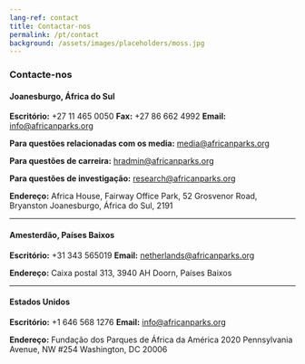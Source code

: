 ```yaml
---
lang-ref: contact
title: Contactar-nos
permalink: /pt/contact
background: /assets/images/placeholders/moss.jpg
---
```

  
### Contacte-nos

#### Joanesburgo, África do Sul
 **Escritório:** +27 11 465 0050 
 **Fax:** +27 86 662 4992 
 **Email:** [info@africanparks.org](mailto:info@africanparks.org)

**Para questões relacionadas com os media:** 
[media@africanparks.org](mailto:media@africanparks.org) 

**Para questões de carreira:** 
[hradmin@africanparks.org](mailto:hradmin@africanparks.org) 

**Para questões de investigação:**
[research@africanparks.org](mailto:research@africanparks.org)


**Endereço:** 
 Africa House, Fairway Office Park, 
 52 Grosvenor Road, Bryanston 
 Joanesburgo, África do Sul, 2191

---

#### Amesterdão, Países Baixos
 **Escritório:** +31 343 565019 
 **Email:** [netherlands@africanparks.org](mailto:netherlands@africanparks.org)

**Endereço:** 
 Caixa postal 313, 
 3940 AH Doorn, 
 Países Baixos

---

#### Estados Unidos
 **Escritório:** +1 646 568 1276 
 **Email:** [info@africanparks.org](mailto:info@africanparks.org)

**Endereço:** 
 Fundação dos Parques de África da América 
 2020 Pennsylvania Avenue, NW #254 
 Washington, DC 20006

